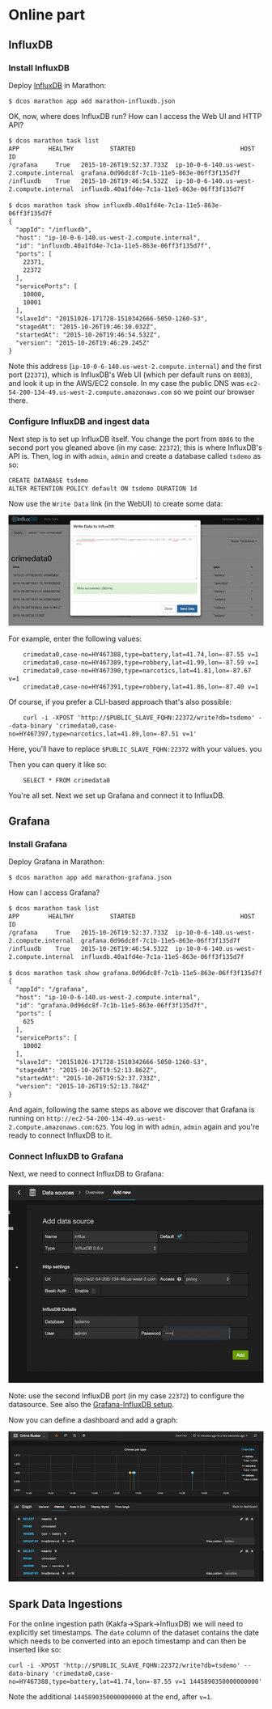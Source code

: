 # Online part

## InfluxDB

### Install InfluxDB

Deploy [InfluxDB](https://influxdb.com/docs/v0.9/introduction/overview.html) in Marathon:

    $ dcos marathon app add marathon-influxdb.json

OK, now, where does InfluxDB run? How can I access the Web UI and HTTP API?

    $ dcos marathon task list
    APP        HEALTHY          STARTED                             HOST                    ID
    /grafana     True   2015-10-26T19:52:37.733Z  ip-10-0-6-140.us-west-2.compute.internal  grafana.0d96dc8f-7c1b-11e5-863e-06ff3f135d7f
    /influxdb    True   2015-10-26T19:46:54.532Z  ip-10-0-6-140.us-west-2.compute.internal  influxdb.40a1fd4e-7c1a-11e5-863e-06ff3f135d7f
    
    $ dcos marathon task show influxdb.40a1fd4e-7c1a-11e5-863e-06ff3f135d7f
    {
      "appId": "/influxdb",
      "host": "ip-10-0-6-140.us-west-2.compute.internal",
      "id": "influxdb.40a1fd4e-7c1a-11e5-863e-06ff3f135d7f",
      "ports": [
        22371,
        22372
      ],
      "servicePorts": [
        10000,
        10001
      ],
      "slaveId": "20151026-171728-1510342666-5050-1260-S3",
      "stagedAt": "2015-10-26T19:46:30.032Z",
      "startedAt": "2015-10-26T19:46:54.532Z",
      "version": "2015-10-26T19:46:29.245Z"
    }

Note this address (`ip-10-0-6-140.us-west-2.compute.internal`) and the first port (`22371`), which is InfluxDB's Web UI (which per default runs on `8083`), and look it up in the AWS/EC2 console. In my case the public DNS was `ec2-54-200-134-49.us-west-2.compute.amazonaws.com` so we point our browser there.

### Configure InfluxDB and ingest data

Next step is to set up InfluxDB itself. You change the port from `8086` to the second port you gleaned above (in my case: `22372`); this is where InfluxDB's API is. Then, log in with `admin`, `admin` and create a database called `tsdemo` as so:

    CREATE DATABASE tsdemo
    ALTER RETENTION POLICY default ON tsdemo DURATION 1d

Now use the `Write Data` link (in the WebUI) to create some data:

![Influx Write Data](../img/influx-write-data.png)

For example, enter the following values:

        crimedata0,case-no=HY467388,type=battery,lat=41.74,lon=-87.55 v=1
        crimedata0,case-no=HY467389,type=robbery,lat=41.99,lon=-87.59 v=1
        crimedata0,case-no=HY467390,type=narcotics,lat=41.81,lon=-87.67 v=1
        crimedata0,case-no=HY467391,type=robbery,lat=41.86,lon=-87.40 v=1

Of course, if you prefer a CLI-based approach that's also possible:

        curl -i -XPOST 'http://$PUBLIC_SLAVE_FQHN:22372/write?db=tsdemo' --data-binary 'crimedata0,case-no=HY467397,type=narcotics,lat=41.89,lon=-87.51 v=1'

Here, you'll have to replace `$PUBLIC_SLAVE_FQHN:22372` with your values. you 

Then you can query it like so:

        SELECT * FROM crimedata0

You're all set. Next we set up Grafana and connect it to InfluxDB.

## Grafana

### Install Grafana

Deploy Grafana in Marathon:

    $ dcos marathon app add marathon-grafana.json

How can I access Grafana?

    $ dcos marathon task list
    APP        HEALTHY          STARTED                             HOST                    ID
    /grafana     True   2015-10-26T19:52:37.733Z  ip-10-0-6-140.us-west-2.compute.internal  grafana.0d96dc8f-7c1b-11e5-863e-06ff3f135d7f
    /influxdb    True   2015-10-26T19:46:54.532Z  ip-10-0-6-140.us-west-2.compute.internal  influxdb.40a1fd4e-7c1a-11e5-863e-06ff3f135d7f
    
    $ dcos marathon task show grafana.0d96dc8f-7c1b-11e5-863e-06ff3f135d7f
    {
      "appId": "/grafana",
      "host": "ip-10-0-6-140.us-west-2.compute.internal",
      "id": "grafana.0d96dc8f-7c1b-11e5-863e-06ff3f135d7f",
      "ports": [
        625
      ],
      "servicePorts": [
        10002
      ],
      "slaveId": "20151026-171728-1510342666-5050-1260-S3",
      "stagedAt": "2015-10-26T19:52:13.862Z",
      "startedAt": "2015-10-26T19:52:37.733Z",
      "version": "2015-10-26T19:52:13.784Z"
    }

And again, following the same steps as above we discover that Grafana is running on `http://ec2-54-200-134-49.us-west-2.compute.amazonaws.com:625`. 
You log in with `admin`, `admin` again and you're ready to connect InfluxDB to it.

### Connect InfluxDB to Grafana

Next, we need to connect InfluxDB to Grafana:

![Grafana Influx Setup](../img/grafana-influx-setup.png)

Note: use the second InfluxDB port (in my case `22372`) to configure the datasource. See also the [Grafana-InfluxDB setup](http://docs.grafana.org/datasources/influxdb/).

Now you can define a dashboard and add a graph:

![Grafana Graph Setup](../img/grafana-graph-setup.png)

## Spark Data Ingestions

For the online ingestion path (Kakfa->Spark->InfluxDB) we will need to explicitly set timestamps. The `date` column of the dataset contains the date which needs to be converted into an epoch timestamp and can then be inserted like so:

    curl -i -XPOST 'http://$PUBLIC_SLAVE_FQHN:22372/write?db=tsdemo' --data-binary 'crimedata0,case-no=HY467388,type=battery,lat=41.74,lon=-87.55 v=1 1445890350000000000'

Note the additional `1445890350000000000` at the end, after `v=1`.


